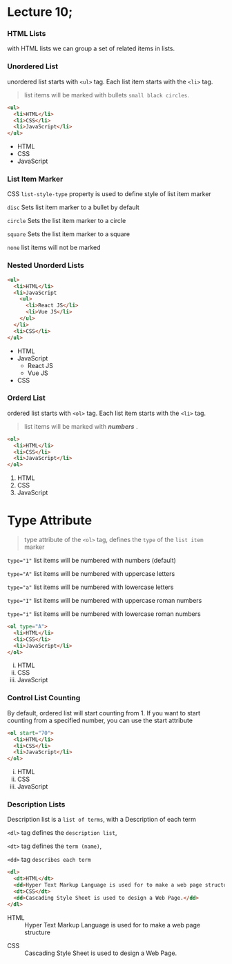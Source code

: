 # Lecture 10;

### HTML Lists


with HTML lists we can group a set of related items in lists.

### Unordered  List

unordered list starts with `<ul>` tag. Each list item starts with the `<li>` tag.

>list items will be marked with bullets `small black circles`.
```html
<ul>
  <li>HTML</li>
  <li>CSS</li>
  <li>JavaScript</li>
</ul>
```
<ul>
  <li>HTML</li>
  <li>CSS</li>
  <li>JavaScript</li>
</ul>

### List Item Marker
CSS `list-style-type` property is used to define style of list item marker

`disc` Sets list item marker to a bullet by default

`circle`    Sets the list item marker to a circle

`square`	Sets the list item marker to a square

`none`	list items will not be marked

### Nested Unorderd Lists

```html
<ul>
  <li>HTML</li>
  <li>JavaScript
    <ul>
      <li>React JS</li>
      <li>Vue JS</li>
    </ul>
  </li>
  <li>CSS</li>
</ul>

```

<ul>
  <li>HTML</li>
  <li>JavaScript
    <ul>
      <li>React JS</li>
      <li>Vue JS</li>
    </ul>
  </li>
  <li>CSS</li>
</ul>

### Orderd List

ordered list starts with `<ol>` tag. Each list item starts with the `<li>` tag.

>list items will be marked with _**numbers**_ .

```html
<ol>
  <li>HTML</li>
  <li>CSS</li>
  <li>JavaScript</li>
</ol>
```

<ol>
  <li>HTML</li>
  <li>CSS</li>
  <li>JavaScript</li>
</ol>

# Type Attribute

>type attribute of the `<ol>` tag, defines the `type` of the `list item` marker

`type="1"`	list items will be numbered with numbers (default)

`type="A"`	list items will be numbered with uppercase letters

`type="a"`	list items will be numbered with lowercase letters

`type="I"`	list items will be numbered with uppercase roman numbers

`type="i"`	list items will be numbered with lowercase roman numbers

```html
<ol type="A">
  <li>HTML</li>
  <li>CSS</li>
  <li>JavaScript</li>
</ol>
```
<ol type="i">
  <li>HTML</li>
  <li>CSS</li>
  <li>JavaScript</li>
</ol>

### Control List Counting

By default, ordered list will start counting from 1. If you want to start counting from a specified number, you can use the start attribute

```html
<ol start="70">
  <li>HTML</li>
  <li>CSS</li>
  <li>JavaScript</li>
</ol>
```
<ol type="i">
  <li>HTML</li>
  <li>CSS</li>
  <li>JavaScript</li>
</ol>

### Description Lists 

Description list is a `list of terms`, with a Description of each term

`<dl>` tag defines the `description list`,

`<dt>` tag defines the `term (name)`, 

`<dd>` tag `describes each term`


```html
<dl>
  <dt>HTML</dt>
  <dd>Hyper Text Markup Language is used for to make a web page structure</dd>
  <dt>CSS</dt>
  <dd>Cascading Style Sheet is used to design a Web Page.</dd>
</dl>
```

<dl>
  <dt>HTML</dt>
  <dd>Hyper Text Markup Language is used for to make a web page structure</dd>
  </dl>

  <dl>
  <dt>CSS</dt>
  <dd>Cascading Style Sheet is used to design a Web Page.</dd>
</dl>

